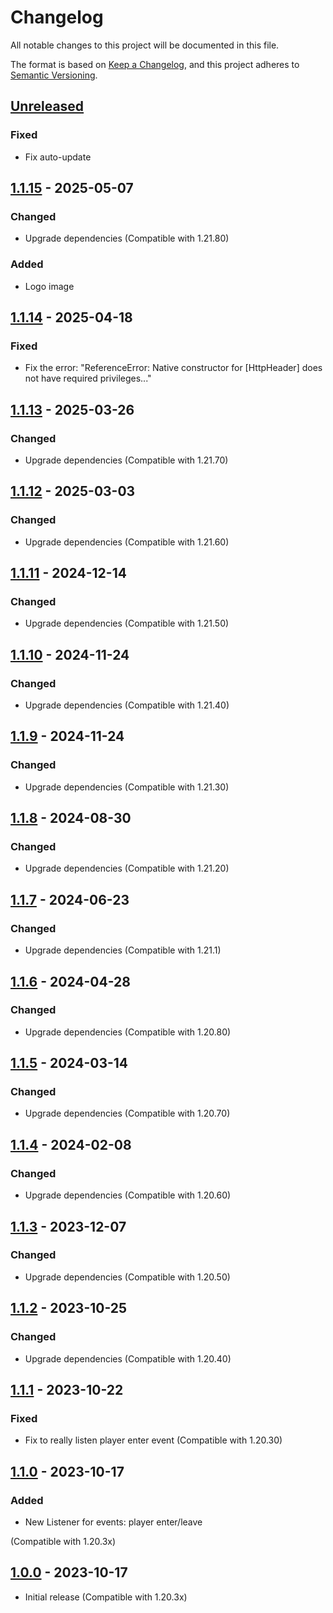 # Changelog

All notable changes to this project will be documented in this file.

The format is based on [Keep a Changelog],
and this project adheres to [Semantic Versioning].

## [Unreleased]

### Fixed

- Fix auto-update

## [1.1.15] - 2025-05-07

### Changed

- Upgrade dependencies (Compatible with 1.21.80)


### Added

- Logo image

## [1.1.14] - 2025-04-18

### Fixed

- Fix the error: "ReferenceError: Native constructor for [HttpHeader] does not have required privileges..."

## [1.1.13] - 2025-03-26

### Changed

- Upgrade dependencies (Compatible with 1.21.70)


## [1.1.12] - 2025-03-03

### Changed

- Upgrade dependencies (Compatible with 1.21.60)


## [1.1.11] - 2024-12-14

### Changed

- Upgrade dependencies (Compatible with 1.21.50)

## [1.1.10] - 2024-11-24

### Changed

- Upgrade dependencies (Compatible with 1.21.40)

## [1.1.9] - 2024-11-24

### Changed

- Upgrade dependencies (Compatible with 1.21.30)

## [1.1.8] - 2024-08-30

### Changed

- Upgrade dependencies (Compatible with 1.21.20)

## [1.1.7] - 2024-06-23

### Changed

- Upgrade dependencies (Compatible with 1.21.1)

## [1.1.6] - 2024-04-28

### Changed

- Upgrade dependencies (Compatible with 1.20.80)

## [1.1.5] - 2024-03-14

### Changed

- Upgrade dependencies (Compatible with 1.20.70)

## [1.1.4] - 2024-02-08

### Changed

- Upgrade dependencies (Compatible with 1.20.60)


## [1.1.3] - 2023-12-07

### Changed

- Upgrade dependencies (Compatible with 1.20.50)


## [1.1.2] - 2023-10-25

### Changed

- Upgrade dependencies (Compatible with 1.20.40)

## [1.1.1] - 2023-10-22

### Fixed

- Fix to really listen player enter event (Compatible with 1.20.30)

## [1.1.0] - 2023-10-17

### Added

- New Listener for events: player enter/leave

(Compatible with 1.20.3x)

## [1.0.0] - 2023-10-17

- Initial release (Compatible with 1.20.3x)

<!-- Links -->
[keep a changelog]: https://keepachangelog.com/en/1.0.0/
[semantic versioning]: https://semver.org/spec/v2.0.0.html

<!-- Versions -->
[unreleased]: https://github.com/jsilverdev/event-catcher-mcb-addon/compare/v1.1.15...HEAD
[1.1.15]: https://github.com/jsilverdev/event-catcher-mcb-addon/compare/v1.1.14...v1.1.15
[1.1.14]: https://github.com/jsilverdev/event-catcher-mcb-addon/compare/v1.1.13...v1.1.14
[1.1.13]: https://github.com/jsilverdev/event-catcher-mcb-addon/compare/v1.1.12...v1.1.13
[1.1.12]: https://github.com/jsilverdev/event-catcher-mcb-addon/compare/v1.1.11...v1.1.12
[1.1.11]: https://github.com/jsilverdev/event-catcher-mcb-addon/compare/v1.1.10...v1.1.11
[1.1.10]: https://github.com/jsilverdev/event-catcher-mcb-addon/compare/v1.1.9...v1.1.10
[1.1.9]: https://github.com/jsilverdev/event-catcher-mcb-addon/compare/v1.1.8...v1.1.9
[1.1.8]: https://github.com/jsilverdev/event-catcher-mcb-addon/compare/v1.1.7...v1.1.8
[1.1.7]: https://github.com/jsilverdev/event-catcher-mcb-addon/compare/v1.1.6...v1.1.7
[1.1.6]: https://github.com/jsilverdev/event-catcher-mcb-addon/compare/v1.1.5...v1.1.6
[1.1.5]: https://github.com/jsilverdev/event-catcher-mcb-addon/compare/v1.1.4...v1.1.5
[1.1.4]: https://github.com/jsilverdev/event-catcher-mcb-addon/compare/v1.1.3...v1.1.4
[1.1.3]: https://github.com/jsilverdev/event-catcher-mcb-addon/compare/v1.1.2...v1.1.3
[1.1.2]: https://github.com/jsilverdev/event-catcher-mcb-addon/compare/v1.1.1...v1.1.2
[1.1.1]: https://github.com/jsilverdev/event-catcher-mcb-addon/compare/v1.1.0...v1.1.1
[1.1.0]: https://github.com/jsilverdev/event-catcher-mcb-addon/compare/v1.0.0...v1.1.0
[1.0.0]: https://github.com/jsilverdev/event-catcher-mcb-addon/releases/tag/v1.0.0